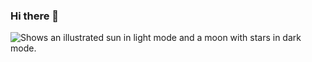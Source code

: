 ### Hi there 👋

<picture>
  <source media="(prefers-color-scheme: dark)" srcset="https://facingwinter.com/misc2022/backyard_summer_2022(1).png">
  <source media="(prefers-color-scheme: light)" srcset="https://facingwinter.com/misc2022/backyard_summer_2022(1).png">
  <img alt="Shows an illustrated sun in light mode and a moon with stars in dark mode." src="https://facingwinter.com/misc2022/backyard_summer_2022.png">
</picture>


<!--
**JustinBirchard/JustinBirchard** is a ✨ _special_ ✨ repository because its `README.md` (this file) appears on your GitHub profile.

Here are some ideas to get you started:

- 🔭 I’m currently working on ...
- 🌱 I’m currently learning ...
- 👯 I’m looking to collaborate on ...
- 🤔 I’m looking for help with ...
- 💬 Ask me about ...
- 📫 How to reach me: ...
- 😄 Pronouns: ...
- ⚡ Fun fact: ...
-->
